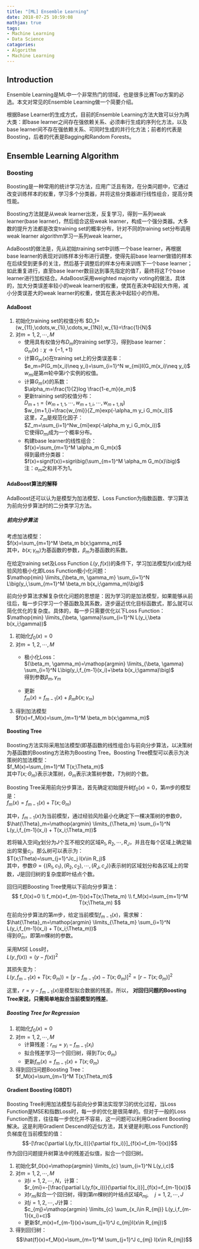 ```yaml
---
title: "[ML] Ensemble Learning"
date: 2018-07-25 10:59:08
mathjax: true
tags:
- Machine Learning
- Data Science
catagories:
- Algorithm
- Machine Learning
---
```

## Introduction
Ensemble Learning是ML中一个非常热门的领域，也是很多比赛Top方案的必选。本文对常见的Ensemble Learning做一个简要介绍。

根据Base Learner的生成方式，目前的Ensemble Learning方法大致可以分为两大类：即base learner之间存在强依赖关系、必须串行生成的序列化方法，以及base learner间不存在强依赖关系、可同时生成的并行化方法；前者的代表是Boosting，后者的代表是Bagging和Random Forests。

## Ensemble Learning Algorithm
### Boosting
Boosting是一种常用的统计学习方法，应用广泛且有效，在分类问题中，它通过改变训练样本的权重，学习多个分类器，并将这些分类器进行线性组合，提高分类性能。

Boosting方法就是从weak learner出发，反复学习，得到一系列weak learner(base learner)，然后组合这些weak learner，构成一个强分类器。大多数的提升方法都是改变training set的概率分布，针对不同的training set分布调用weak learner algorithm学习一系列weak learner。

AdaBoost的做法是，先从初始training set中训练一个base learner，再根据base learner的表现对训练样本分布进行调整，使得先前base learner做错的样本在后续受到更多的关注，然后基于调整后的样本分布来训练下一个base learner；如此重复进行，直至base learner数目达到事先指定的值$T$，最终将这$T$个base learner进行加权结合。AdaBoost采用weighted majority voting的做法，具体的，加大分类误差率较小的weak learner的权重，使其在表决中起较大作用，减小分类误差大的weak learner的权重，使其在表决中起较小的作用。

#### AdaBoost
1. 初始化training set的权值分布
$D_1=(w_{11},\cdots,w_{1i},\cdots,w_{1N}),w_{1i}=\frac{1}{N}$
2. 对$m=1,2,\cdots,M$
    * 使用具有权值分布$D_m$的training set学习，得到base learner：  
$G_m(x):\chi \to \{-1,+1\}$
    * 计算$G_m(x)$在training set上的分类误差率：  
$e_m=P(G_m(x_i)\neq y_i)=\sum_{i=1}^N w_{mi}I(G_m(x_i)\neq y_i)$  
$w_{mi}$是第$m$轮中第$i$个实例的权值。
    * 计算$G_m(x)$的系数：  
$\alpha_m=\frac{1}{2}log \frac{1-e_m}{e_m}$
    * 更新training set的权值分布：  
$D_{m+1}=(w_{m+1,1},\cdots,w_{m+1,i},\cdots,w_{m+1,N})$  
$w_{m+1,i}=\frac{w_{mi}}{Z_m}exp(-\alpha_m y_i G_m(x_i))$  
    这里，$Z_m$是规范化因子：  
$Z_m=\sum_{i=1}^Nw_{mi}exp(-\alpha_m y_i G_m(x_i))$  
它使得$D_{mi}$成为一个概率分布。
    * 构建base learner的线性组合：  
$f(x)=\sum_{m=1}^M \alpha_m G_m(x)$  
得到最终分类器：  
$f(x)=sign(f(x))=sign\big(\sum_{m=1}^M \alpha_m G_m(x)\big)$  
注：$\alpha_m$之和并不为1。

#### AdaBoost算法的解释
AdaBoost还可以认为是模型为加法模型、Loss Function为指数函数、学习算法为前向分步算法时的二分类学习方法。

##### 前向分步算法
考虑加法模型：  
$f(x)=\sum_{m=1}^M \beta_m b(x;\gamma_m)$  
其中，$b(x;\gamma_m)$为基函数的参数，$\beta_m$为基函数的系数。

在给定training set及Loss Function $L(y,f(x))$的条件下，学习加法模型$f(x)$成为经验风险极小化即Loss Function极小化问题：  
$\mathop{min} \limits_{\beta_m, \gamma_m} \sum_{i=1}^N L\big(y_i,\sum_{m=1}^M \beta_m b(x_i;\gamma_m)\big)$

前向分步算法求解复杂优化问题的思想是：因为学习的是加法模型，如果能够从前往后，每一步只学习一个基函数及其系数，逐步逼近优化目标函数式，那么就可以简化优化的复杂度。具体的，每一步只需要优化以下Loss Function：  
$\mathop{min} \limits_{\beta, \gamma}\sum_{i=1}^N L(y_i,\beta b(x_i;\gamma))$

1. 初始化$f_0(x)=0$
2. 对$m=1,2,\cdots,M$
    * 极小化Loss：  
      $(\beta_m, \gamma_m)=\mathop{argmin} \limits_{\beta, \gamma} \sum_{i=1}^N L\big(y_i,f_{m-1}(x_i)+\beta b(x_i;\gamma)\big)$  
      得到参数$\beta_m, \gamma_m$

    * 更新  
      $f_m(x)=f_{m-1}(x)+\beta_m b(x;\gamma_m)$
3. 得到加法模型  
   $f(x)=f_M(x)=\sum_{m=1}^M \beta_m b(x;\gamma_m)$

#### Boosting Tree
Boosting方法实际采用加法模型(即基函数的线性组合)与前向分步算法，以决策树为基函数的Boosting方法称为Boosting Tree。Boosting Tree模型可以表示为决策树的加法模型：  
$f_M(x)=\sum_{m=1}^M T(x;\Theta_m)$  
其中$T(x;\Theta_m)$表示决策树，$\Theta_m$表示决策树参数，$T$为树的个数。

Boosting Tree采用前向分步算法，首先确定初始提升树$f_0(x)=0$，第$m$步的模型是：  
$f_m(x)=f_{m-1}(x)+T(x;\Theta_m)$

其中，$f_{m-1}(x)$为当前模型，通过经验风险最小化确定下一棵决策树的参数$\Theta$，  
$\hat{\Theta}_m=\mathop{argmin} \limits_{\Theta_m} \sum_{i=1}^N L(y_i,f_{m-1}(x_i) + T(x_i;\Theta_m))$

若将输入空间$\chi$划分为$J$个互不相交的区域$R_1,R_2,\cdots,R_J$，并且在每个区域上确定输出的常量$c_j$，那么树可以表示为：  
$T(x;\Theta)=\sum_{j=1}^Jc_j I(x\in R_j)$  
其中，参数$\Theta=\{(R_1,c_1), (R_2,c_2), \cdots, (R_J,c_J)\}$表示树的区域划分和各区域上的常数，$J$是回归树的复杂度即叶结点个数。

回归问题Boosting Tree使用以下前向分步算法：  
$$
f_0(x)=0  \\
f_m(x)=f_{m-1}(x)+T(x;\Theta_m) \\
f_M(x)=\sum_{m=1}^M T(x;\Theta_m)
$$

在前向分步算法的第$m$步，给定当前模型$f_{m-1}(x)$，需求解：  
$\hat{\Theta}_m=\mathop{argmin} \limits_{\Theta_m} \sum_{i=1}^N L(y_i,f_{m-1}(x_i) + T(x_i;\Theta_m))$  
得到$\hat{\Theta}_m$，即第$m$棵树的参数。

采用MSE Loss时，  
$L(y,f(x))=(y-f(x))^2$

其损失变为：  
$L(y,f_{m-1}(x) + T(x;\Theta_m))=[y-f_{m-1}(x)-T(x;\Theta_m)]^2=[r-T(x;\Theta_m)]^2$

这里，$r=y-f_{m-1}(x)$是模型拟合数据的残差。所以， __对回归问题的Boosting Tree来说，只需简单地拟合当前模型的残差__。

##### Boosting Tree for Regression
1. 初始化$f_0(x)=0$
2. 对$m=1,2,\cdots,M$
   * 计算残差：$r_{mi}=y_i-f_{m-1}(x_i)$
   * 拟合残差学习一个回归树，得到$T(x;\Theta_m)$
   * 更新$f_m(x)=f_{m-1}(x)+T(x;\Theta_m)$
3. 得到回归问题Boosting Tree：  
   $f_M(x)=\sum_{m=1}^M T(x;\Theta_m)$

#### Gradient Boosting (GBDT)
Boosting Tree利用加法模型与前向分步算法实现学习的优化过程，当Loss Function是MSE和指数Loss时，每一步的优化是很简单的。但对于一般的Loss Function而言，往往每一步优化并不容易，这一问题可以利用Gradient Boosting解决。这是利用Gradient Descend的近似方法，其关键是利用Loss Function的负梯度在当前模型的值：  
$$-[\frac{\partial L(y,f(x_i))}{\partial f(x_i)}]_{f(x)=f_{m-1}(x)}$$
作为回归问题提升树算法中的残差近似值，拟合一个回归树。

1. 初始化$f_0(x)=\mathop{argmin} \limits_{c} \sum_{i=1}^N L(y_i,c)$
2. 对$m=1,2,\cdots,M$
   * 对$i=1,2,\cdots,N$，计算：  
     $r_{mi}=-[\frac{\partial L(y,f(x_i))}{\partial f(x_i)}]_{f(x)=f_{m-1}(x)}$
   * 对$r_{mi}$拟合一个回归树，得到第$m$棵树的叶结点区域$R_{mj},\quad j=1,2, \cdots,J$
   * 对$j=1,2,\cdots,J$计算：  
     $c_{mj}=\mathop{argmin} \limits_{c} \sum_{x_i\in R_{mj}} L(y_i,f_{m-1}(x_i)+c)$
   * 更新$f_m(x)=f_{m-1}(x)+\sum_{j=1}^J c_{mj}I(x\in R_{mj})$
3. 得到回归树：  
   $$\hat{f}(x)=f_M(x)=\sum_{m=1}^M \sum_{j=1}^J c_{mj} I(x\in R_{mj})$$